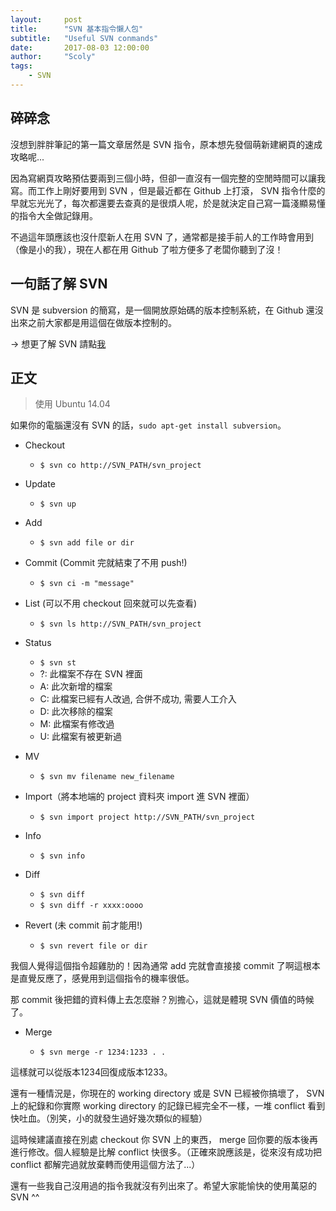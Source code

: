```yaml
---
layout:     post
title:      "SVN 基本指令懶人包"
subtitle:   "Useful SVN conmands"
date:       2017-08-03 12:00:00
author:     "Scoly"
tags:
    - SVN
---
```


## 碎碎念

沒想到胖胖筆記的第一篇文章居然是 SVN 指令，原本想先發個萌新建網頁的速成攻略呢...

因為寫網頁攻略預估要兩到三個小時，但卻一直沒有一個完整的空閒時間可以讓我寫。而工作上剛好要用到 SVN ，但是最近都在 Github 上打滾， 
SVN 指令什麼的早就忘光光了，每次都還要去查真的是很煩人呢，於是就決定自己寫一篇淺顯易懂的指令大全做記錄用。

不過這年頭應該也沒什麼新人在用 SVN 了，通常都是接手前人的工作時會用到（像是小的我），現在人都在用 Github 了啦方便多了老闆你聽到了沒！


## 一句話了解 SVN


SVN 是 subversion 的簡寫，是一個開放原始碼的版本控制系統，在 Github 還沒出來之前大家都是用這個在做版本控制的。

-> 想更了解 SVN 請點[我](https://zh.wikipedia.org/wiki/Subversion)


## 正文


> 使用 Ubuntu 14.04

如果你的電腦還沒有 SVN 的話，`sudo apt-get install subversion`。

* Checkout

  * `$ svn co http://SVN_PATH/svn_project`
  
* Update

  * `$ svn up`

* Add

  * `$ svn add file or dir`
  
* Commit (Commit 完就結束了不用 push!)

  * `$ svn ci -m "message"`

* List (可以不用 checkout 回來就可以先查看)

  * `$ svn ls http://SVN_PATH/svn_project`
  
* Status

  * `$ svn st`
  * ?: 此檔案不存在 SVN 裡面
  * A: 此次新增的檔案
  * C: 此檔案已經有人改過, 合併不成功, 需要人工介入
  * D: 此次移除的檔案
  * M: 此檔案有修改過
  * U: 此檔案有被更新過

* MV

  * `$ svn mv filename new_filename`

* Import（將本地端的 project 資料夾 import 進 SVN 裡面）

  * `$ svn import project http://SVN_PATH/svn_project`
  
* Info

  * `$ svn info`
  
* Diff

  * `$ svn diff`
  * `$ svn diff -r xxxx:oooo`

* Revert (未 commit 前才能用!)

  * `$ svn revert file or dir`
  
我個人覺得這個指令超雞肋的！因為通常 add 完就會直接接 commit 了啊這根本是直覺反應了，感覺用到這個指令的機率很低。

那 commit 後把錯的資料傳上去怎麼辦？別擔心，這就是體現 SVN 價值的時候了。

* Merge

  * `$ svn merge -r 1234:1233 . .`

這樣就可以從版本1234回復成版本1233。

還有一種情況是，你現在的 working directory 或是 SVN 已經被你搞壞了， SVN 上的紀錄和你實際 working directory 的記錄已經完全不一樣，一堆 conflict 看到快吐血。（別笑，小的就發生過好幾次類似的經驗）

這時候建議直接在別處 checkout 你 SVN 上的東西， merge 回你要的版本後再進行修改。個人經驗是比解 conflict 快很多。（正確來說應該是，從來沒有成功把 conflict 都解完過就放棄轉而使用這個方法了...）

還有一些我自己沒用過的指令我就沒有列出來了。希望大家能愉快的使用萬惡的 SVN  ^^


  
  

